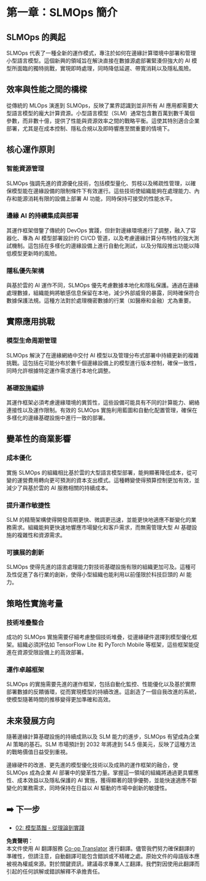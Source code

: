 <!--
CO_OP_TRANSLATOR_METADATA:
{
  "original_hash": "3d1708c413d3ea9ffcfb6f73ade3a07b",
  "translation_date": "2025-07-22T04:17:53+00:00",
  "source_file": "Module05/01.IntroduceSLMOps.md",
  "language_code": "tw"
}
-->
# 第一章：SLMOps 簡介

## SLMOps 的興起

SLMOps 代表了一種全新的運作模式，專注於如何在邊緣計算環境中部署和管理小型語言模型。這個新興的領域旨在解決直接在數據源處部署緊湊但強大的 AI 模型所面臨的獨特挑戰，實現即時處理，同時降低延遲、帶寬消耗以及隱私風險。

## 效率與性能之間的橋樑

從傳統的 MLOps 演進到 SLMOps，反映了業界認識到並非所有 AI 應用都需要大型語言模型的龐大計算資源。小型語言模型（SLM）通常包含數百萬到數千萬個參數，而非數十億，提供了性能與資源效率之間的戰略平衡。這使其特別適合企業部署，尤其是在成本控制、隱私合規以及即時響應至關重要的情境下。

## 核心運作原則

### 智能資源管理

SLMOps 強調先進的資源優化技術，包括模型量化、剪枝以及稀疏性管理，以確保模型能在邊緣設備的限制條件下有效運行。這些技術使組織能夠在處理能力、內存和能源消耗有限的設備上部署 AI 功能，同時保持可接受的性能水平。

### 邊緣 AI 的持續集成與部署

其運作框架借鑒了傳統的 DevOps 實踐，但針對邊緣環境進行了調整，融入了容器化、專為 AI 模型部署設計的 CI/CD 管道，以及考慮邊緣計算分布特性的強大測試機制。這包括在多樣化的邊緣設備上進行自動化測試，以及分階段推出功能以降低模型更新時的風險。

### 隱私優先架構

與基於雲的 AI 運作不同，SLMOps 優先考慮數據本地化和隱私保護。通過在邊緣處理數據，組織能夠將敏感信息保留在本地，減少外部威脅的暴露，同時確保符合數據保護法規。這種方法對於處理機密數據的行業（如醫療和金融）尤為重要。

## 實際應用挑戰

### 模型生命周期管理

SLMOps 解決了在邊緣網絡中交付 AI 模型以及管理分布式部署中持續更新的複雜挑戰。這包括在可能分布於數千個邊緣設備上的模型進行版本控制，確保一致性，同時允許根據特定運作需求進行本地化調整。

### 基礎設施編排

其運作框架必須考慮邊緣環境的異質性，這些設備可能具有不同的計算能力、網絡連接性以及運作限制。有效的 SLMOps 實施利用藍圖和自動化配置管理，確保在多樣化的邊緣基礎設施中進行一致的部署。

## 變革性的商業影響

### 成本優化

實施 SLMOps 的組織相比基於雲的大型語言模型部署，能夠顯著降低成本，從可變的運營費用轉向更可預測的資本支出模式。這種轉變使得預算控制更加有效，並減少了與基於雲的 AI 服務相關的持續成本。

### 提升運作敏捷性

SLM 的精簡架構使得開發周期更快、微調更迅速，並能更快地適應不斷變化的業務需求。組織能夠更快速地響應市場變化和客戶需求，而無需管理大型 AI 基礎設施的複雜性和資源需求。

### 可擴展的創新

SLMOps 使得先進的語言處理能力對技術基礎設施有限的組織更加可及。這種可及性促進了各行業的創新，使得小型組織也能利用以前僅限於科技巨頭的 AI 能力。

## 策略性實施考量

### 技術堆疊整合

成功的 SLMOps 實施需要仔細考慮整個技術堆疊，從邊緣硬件選擇到模型優化框架。組織必須評估如 TensorFlow Lite 和 PyTorch Mobile 等框架，這些框架能促進在資源受限設備上的高效部署。

### 運作卓越框架

SLMOps 的實施需要先進的運作框架，包括自動化監控、性能優化以及基於實際部署數據的反饋循環，從而實現模型的持續改進。這創造了一個自我改進的系統，使模型隨著時間的推移變得更加準確和高效。

## 未來發展方向

隨著邊緣計算基礎設施的持續成熟以及 SLM 能力的進步，SLMOps 有望成為企業 AI 策略的基石。SLM 市場預計到 2032 年將達到 54.5 億美元，反映了這種方法的戰略價值日益受到重視。

邊緣硬件的改進、更先進的模型優化技術以及成熟的運作框架的融合，使 SLMOps 成為企業 AI 部署中的變革性力量。掌握這一領域的組織將通過更具響應性、成本效益以及隱私保護的 AI 實施，獲得顯著的競爭優勢，並能快速適應不斷變化的業務需求，同時保持在日益以 AI 驅動的市場中創新的敏捷性。

## ➡️ 下一步

- [02: 模型蒸餾 - 從理論到實踐](./02.SLMOps-Distillation.md)

**免責聲明**：  
本文件使用 AI 翻譯服務 [Co-op Translator](https://github.com/Azure/co-op-translator) 進行翻譯。儘管我們努力確保翻譯的準確性，但請注意，自動翻譯可能包含錯誤或不精確之處。原始文件的母語版本應被視為權威來源。對於關鍵資訊，建議尋求專業人工翻譯。我們對因使用此翻譯而引起的任何誤解或錯誤解釋不承擔責任。